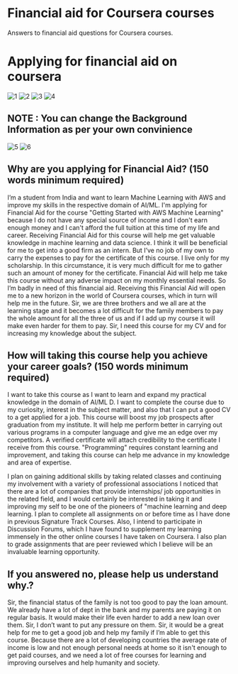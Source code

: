 # Financial aid for Coursera courses
Answers to financial aid questions for Coursera courses.
# Applying for financial aid on coursera 
![1](https://github.com/abdelrahmaan/Financial-aid-on-coursera-/blob/master/images/1-2.png)
![2](https://github.com/abdelrahmaan/Financial-aid-on-coursera-/blob/master/images/3.png)
![3](https://github.com/abdelrahmaan/Financial-aid-on-coursera-/blob/master/images/4.png)
![4](https://github.com/abdelrahmaan/Financial-aid-on-coursera-/blob/master/images/5.png)
## NOTE : You can change the Background Information as per your own convinience  
![5](https://github.com/abdelrahmaan/Financial-aid-on-coursera-/blob/master/images/6.png)
![6](https://github.com/abdelrahmaan/Financial-aid-on-coursera-/blob/master/images/7.png)


## Why are you applying for Financial Aid? (150 words minimum required)
 I’m a student from India and want to learn Machine Learning with AWS and improve my skills in the respective domain of AI/ML. I'm applying for Financial Aid for the course "Getting Started with AWS Machine Learning" because I do not have any special source of income and I don't earn enough money and I can't afford the full tuition at this time of my life and career. Receiving Financial Aid for this course will help me get valuable knowledge in machine learning and data science. I think it will be beneficial for me to get into a good firm as an intern. But I’ve no job of my own to carry the expenses to pay for the certificate of this course. I live only for my scholarship. In this circumstance, it is very much difficult for me to gather such an amount of money for the certificate. Financial Aid will help me take this course without any adverse impact on my monthly essential needs. So I’m badly in need of this financial aid. Receiving this Financial Aid will open me to a new horizon in the world of Coursera courses, which in turn will help me in the future. Sir, we are three brothers and we all are at the learning stage and it becomes a lot difficult for the family members to pay the whole amount for all the three of us and if I add up my course it will make even harder for them to pay. Sir, I need this course for my CV and for increasing my knowledge about the subject.

## How will taking this course help you achieve your career goals? (150 words minimum required)
I want to take this course as I want to learn and expand my practical knowledge in the domain of AI/ML D. I want to complete the course due to my curiosity, interest in the subject matter, and also that I can put a good CV to a get applied for a job. This course will boost my job prospects after graduation from my institute. It will help me perform better in carrying out various programs in a computer language and give me an edge over my competitors. A verified certificate will attach credibility to the certificate I receive from this course. "Programming" requires constant learning and improvement, and taking this course can help me advance in my knowledge and area of expertise.

I plan on gaining additional skills by taking related classes and continuing my involvement with a variety of professional associations I noticed that there are a lot of companies that provide internships/ job opportunities in the related field, and I would certainly be interested in taking it and improving my self to be one of the pioneers of "machine learning and deep learning. I plan to complete all assignments on or before time as I have done in previous Signature Track Courses. Also, I intend to participate in Discussion Forums, which I have found to supplement my learning immensely in the other online courses I have taken on Coursera. I also plan to grade assignments that are peer reviewed which I believe will be an invaluable learning opportunity.

## If you answered no, please help us understand why.?
Sir, the financial status of the family is not too good to pay the loan amount. We already have a lot of dept in the bank and my parents are paying it on regular basis. It would make their life even harder to add a new loan over them. Sir, I don’t want to put any pressure on them. Sir, it would be a great help for me to get a good job and help my family if I’m able to get this course. Because there are a lot of developing countries the average rate of income is low and not enough personal needs at home so it isn't enough to get paid courses, and we need a lot of free courses for learning and improving ourselves and help humanity and society.
